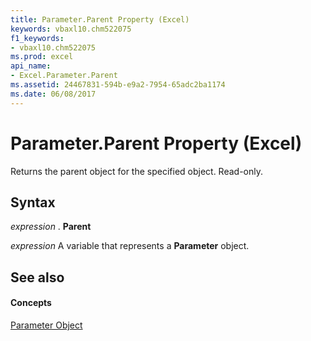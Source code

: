 ```yaml
---
title: Parameter.Parent Property (Excel)
keywords: vbaxl10.chm522075
f1_keywords:
- vbaxl10.chm522075
ms.prod: excel
api_name:
- Excel.Parameter.Parent
ms.assetid: 24467831-594b-e9a2-7954-65adc2ba1174
ms.date: 06/08/2017
---
```



# Parameter.Parent Property (Excel)

Returns the parent object for the specified object. Read-only.


## Syntax

 _expression_ . **Parent**

 _expression_ A variable that represents a **Parameter** object.


## See also


#### Concepts


[Parameter Object](Excel.Parameter.md)


